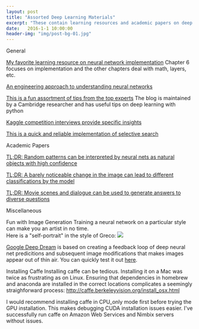 ```yaml
---
layout: post
title: "Assorted Deep Learning Materials"
excerpt: "These contain learning resources and academic papers on deep learning"
date:   2016-1-1 10:00:00
header-img: "img/post-bg-01.jpg"
---
```


General

 [My favorite learning resource on neural network implementation](http://neuralnetworksanddeeplearning.com/chap6.html)
Chapter 6 focuses on implementation and the other chapters deal with math, layers, etc.

 [An engineering approach to understanding neural networks](http://karpathy.github.io/neuralnets/)

 [This is a fun assortment of tips from the top experts](http://www.marekrei.com/blog/26-things-i-learned-in-the-deep-learning-summer-school/)
The blog is maintained by a Cambridge researcher and has useful tips on deep learning with python

 [Kaggle competition interviews provide specific insights](http://blog.kaggle.com/2012/11/01/deep-learning-how-i-did-it-merck-1st-place-interview)

 [This is a quick and reliable implementation of selective search](https://github.com/AlpacaDB/selectivesearch)



 Academic Papers

[TL;DR: Random patterns can be interpreted by neural nets as natural objects with high confidence](http://arxiv.org/pdf/1412.1897v4.pdf)

[TL;DR: A barely noticeable change in the image can lead to different classifications by the model](http://arxiv.org/pdf/1312.6199v4.pdf)

[TL;DR: Movie scenes and dialogue can be used to generate answers to diverse questions](http://arxiv.org/pdf/1512.02902v1.pdf)



Miscellaneous

 Fun with Image Generation
Training a neural network on a particular style can make you an artist in no time.  
Here is a "self-portrait" in the style of Greco:
![]({{DenisPeskov.github.io}}/images/Greco_DeepLearning_self.png)

[Google Deep Dream](https://github.com/google/deepdream) is based on creating a feedback loop of deep neural net predicitions and subsequent image modifications that makes images appear out of thin air.  You can quickly test it out [here](http://deepdreamgenerator.com/).



 Installing Caffe
Installing caffe can be tedious.  Installing it on a Mac was twice as frustrating as on Linux.  Ensuring that dependencies in homebrew and anaconda are installed in the correct locations complicates a seemingly straighforward process:
http://caffe.berkeleyvision.org/install_osx.html

I would recommend installing caffe in CPU_only mode first before trying the GPU installation.  This makes debugging CUDA installation issues easier.  I've successfully run caffe on Amazon Web Services and Nimbix servers without issues.
